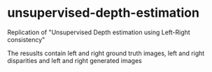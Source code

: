 # unsupervised-depth-estimation
Replication of "Unsupervised Depth estimation using Left-Right consistency"

The resuslts contain left and right ground truth images, left and right disparities and left and right generated images

